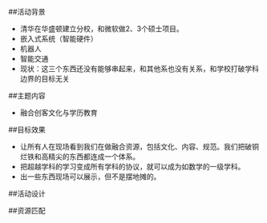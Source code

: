 ##活动背景  

- 清华在华盛顿建立分校，和微软做2、3个硕士项目。  
 - 嵌入式系统（智能硬件）  
 - 机器人  
 - 智能交通  
 - 现状：这三个东西还没有能够串起来，和其他系也没有关系，和学校打破学科边界的目标无关  

##主题内容  

 - 融合创客文化与学历教育  

##目标效果  
- 让所有人在现场看到我们在做融合资源，包括文化、内容、规范。我们把破铜烂铁和高精尖的东西都连成一个体系。  
- 把超越学科的学习变成所有学科的协议，就可以成为如数学的一级学科。  
- 出一些东西现场可以展示，但不是摆地摊的。  

##活动设计  

##资源匹配  
